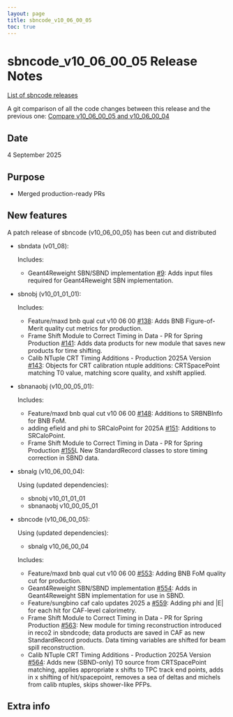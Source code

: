 ```yaml
---
layout: page
title: sbncode_v10_06_00_05
toc: true
---
```


sbncode_v10_06_00_05 Release Notes 
=======================================================================================

[List of sbncode releases](https://sbnsoftware.github.io/AnalysisInfrastructure/ReleaseManagement/Releases/List_of_SBN_code_releases)

A git comparison of all the code changes between this release and the previous one: [Compare v10_06_00_05 and v10_06_00_04](https://github.com/SBNSoftware/sbncode/compare/v10_06_00_04...v10_06_00_05)

Date
---------------------------------------------------
4 September 2025

Purpose
---------------------------------------------------
* Merged production-ready PRs

New features
---------------------------------------------------
A patch release of sbncode (v10_06_00_05) has been cut and distributed

* sbndata (v01_08):
  
  Includes:

  * Geant4Reweight SBN/SBND implementation [#9](https://github.com/SBNSoftware/sbndata/pull/9): Adds input files required for Geant4Reweight SBN implementation.
 
* sbnobj (v10_01_01_01):

  Includes:

  * Feature/maxd bnb qual cut v10 06 00 [#138](https://github.com/SBNSoftware/sbnobj/pull/138): Adds BNB Figure-of-Merit quality cut metrics for production.
  * Frame Shift Module to Correct Timing in Data - PR for Spring Production [#141](https://github.com/SBNSoftware/sbnobj/pull/141): Adds data products for new module that saves new products for time shifting.
  * Calib NTuple CRT Timing Additions - Production 2025A Version [#143](https://github.com/SBNSoftware/sbnobj/pull/143): Objects for CRT calibration ntuple additions: CRTSpacePoint matching T0 value, matching score quality, and xshift applied.
 
* sbnanaobj (v10_00_05_01):

  Includes:

  * Feature/maxd bnb qual cut v10 06 00 [#148](https://github.com/SBNSoftware/sbnanaobj/pull/148): Additions to SRBNBInfo for BNB FoM.
  * adding efield and phi to SRCaloPoint for 2025A [#151](https://github.com/SBNSoftware/sbnanaobj/pull/151): Additions to SRCaloPoint.
  * Frame Shift Module to Correct Timing in Data - PR for Spring Production [#155](https://github.com/SBNSoftware/sbnanaobj/pull/155)L New StandardRecord classes to store timing correction in SBND data.
 
* sbnalg (v10_06_00_04):

  Using (updated dependencies):

  * sbnobj v10_01_01_01
  * sbnanaobj v10_00_05_01

* sbncode (v10_06_00_05):

  Using (updated dependencies):
  
  * sbnalg v10_06_00_04

   Includes:
  
  * Feature/maxd bnb qual cut v10 06 00 [#553](https://github.com/SBNSoftware/sbncode/pull/553): Adding BNB FoM quality cut for production.
  * Geant4Reweight SBN/SBND implementation [#554](https://github.com/SBNSoftware/sbncode/pull/554): Adds in Geant4Reweight SBN implementation for use in SBND.
  * Feature/sungbino caf calo updates 2025 a [#559](https://github.com/SBNSoftware/sbncode/pull/559): Adding phi and |E| for each hit for CAF-level calorimetry.
  * Frame Shift Module to Correct Timing in Data - PR for Spring Production [#563](https://github.com/SBNSoftware/sbncode/pull/563): New module for timing reconstruction introduced in reco2 in sbndcode; data products are saved in CAF as new StandardRecord products.
    Data timing variables are shifted for beam spill reconstruction.
  * Calib NTuple CRT Timing Additions - Production 2025A Version [#564](https://github.com/SBNSoftware/sbncode/pull/564): Adds new (SBND-only) T0 source from CRTSpacePoint matching, applies appropriate x shifts to TPC track end points, adds in x shifting of hit/spacepoint, removes a sea of deltas and michels from calib ntuples, skips shower-like PFPs.
    
Extra info
---------------------------------------------------
